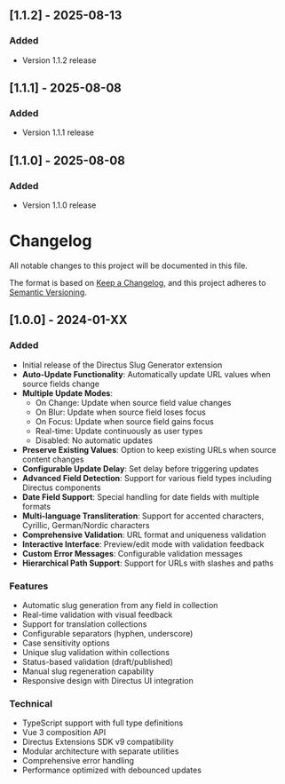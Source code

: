 ## [1.1.2] - 2025-08-13

### Added
- Version 1.1.2 release

## [1.1.1] - 2025-08-08

### Added
- Version 1.1.1 release

## [1.1.0] - 2025-08-08

### Added
- Version 1.1.0 release

# Changelog

All notable changes to this project will be documented in this file.

The format is based on [Keep a Changelog](https://keepachangelog.com/en/1.0.0/),
and this project adheres to [Semantic Versioning](https://semver.org/spec/v2.0.0.html).

## [1.0.0] - 2024-01-XX

### Added
- Initial release of the Directus Slug Generator extension
- **Auto-Update Functionality**: Automatically update URL values when source fields change
- **Multiple Update Modes**: 
  - On Change: Update when source field value changes
  - On Blur: Update when source field loses focus
  - On Focus: Update when source field gains focus
  - Real-time: Update continuously as user types
  - Disabled: No automatic updates
- **Preserve Existing Values**: Option to keep existing URLs when source content changes
- **Configurable Update Delay**: Set delay before triggering updates
- **Advanced Field Detection**: Support for various field types including Directus components
- **Date Field Support**: Special handling for date fields with multiple formats
- **Multi-language Transliteration**: Support for accented characters, Cyrillic, German/Nordic characters
- **Comprehensive Validation**: URL format and uniqueness validation
- **Interactive Interface**: Preview/edit mode with validation feedback
- **Custom Error Messages**: Configurable validation messages
- **Hierarchical Path Support**: Support for URLs with slashes and paths

### Features
- Automatic slug generation from any field in collection
- Real-time validation with visual feedback
- Support for translation collections
- Configurable separators (hyphen, underscore)
- Case sensitivity options
- Unique slug validation within collections
- Status-based validation (draft/published)
- Manual slug regeneration capability
- Responsive design with Directus UI integration

### Technical
- TypeScript support with full type definitions
- Vue 3 composition API
- Directus Extensions SDK v9 compatibility
- Modular architecture with separate utilities
- Comprehensive error handling
- Performance optimized with debounced updates 